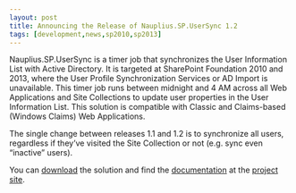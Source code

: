 ```yaml
---
layout: post
title: Announcing the Release of Nauplius.SP.UserSync 1.2
tags: [development,news,sp2010,sp2013]
---
```


Nauplius.SP.UserSync is a timer job that synchronizes the User Information List with Active Directory.  It is targeted at SharePoint Foundation 2010 and 2013, where the User Profile Synchronization Services or AD Import is unavailable.  This timer job runs between midnight and 4 AM across all Web Applications and Site Collections to update user properties in the User Information List.  This solution is compatible with Classic and Claims-based (Windows Claims) Web Applications.

The single change between releases 1.1 and 1.2 is to synchronize all users, regardless if they’ve visited the Site Collection or not (e.g. sync even “inactive” users).

You can [download](https://foundationsync.codeplex.com/releases) the solution and find the [documentation](https://foundationsync.codeplex.com/documentation) at the [project site](https://foundationsync.codeplex.com/).